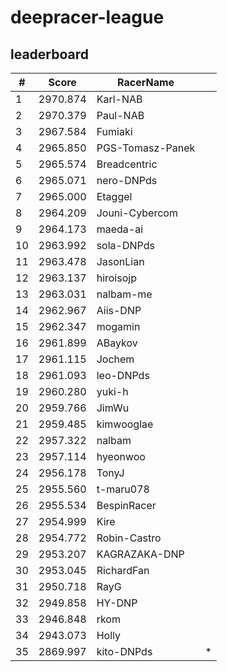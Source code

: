 # deepracer-league

## leaderboard

<!-- leaderboard -->
| # | Score | RacerName |   |
| - | ----- | --------- | - |
| 1 | 2970.874 | Karl-NAB | |
| 2 | 2970.379 | Paul-NAB | |
| 3 | 2967.584 | Fumiaki | |
| 4 | 2965.850 | PGS-Tomasz-Panek | |
| 5 | 2965.574 | Breadcentric | |
| 6 | 2965.071 | nero-DNPds | |
| 7 | 2965.000 | Etaggel | |
| 8 | 2964.209 | Jouni-Cybercom | |
| 9 | 2964.173 | maeda-ai | |
| 10 | 2963.992 | sola-DNPds | |
| 11 | 2963.478 | JasonLian | |
| 12 | 2963.137 | hiroisojp | |
| 13 | 2963.031 | nalbam-me | |
| 14 | 2962.967 | Aiis-DNP | |
| 15 | 2962.347 | mogamin | |
| 16 | 2961.899 | ABaykov | |
| 17 | 2961.115 | Jochem | |
| 18 | 2961.093 | leo-DNPds | |
| 19 | 2960.280 | yuki-h | |
| 20 | 2959.766 | JimWu | |
| 21 | 2959.485 | kimwooglae | |
| 22 | 2957.322 | nalbam | |
| 23 | 2957.114 | hyeonwoo | |
| 24 | 2956.178 | TonyJ | |
| 25 | 2955.560 | t-maru078 | |
| 26 | 2955.534 | BespinRacer | |
| 27 | 2954.999 | Kire | |
| 28 | 2954.772 | Robin-Castro | |
| 29 | 2953.207 | KAGRAZAKA-DNP | |
| 30 | 2953.045 | RichardFan | |
| 31 | 2950.718 | RayG | |
| 32 | 2949.858 | HY-DNP | |
| 33 | 2946.848 | rkom | |
| 34 | 2943.073 | Holly | |
| 35 | 2869.997 | kito-DNPds | * |
